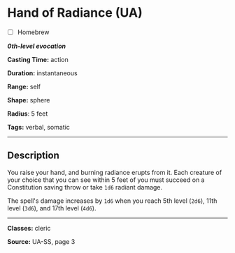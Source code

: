 # Hand of Radiance (UA)

- [ ] Homebrew

***0th-level evocation***

**Casting Time:** action

**Duration:** instantaneous

**Range:** self

**Shape:** sphere

**Radius**: 5 feet

**Tags:** verbal, somatic

---

## Description
You raise your hand, and burning radiance erupts from it. Each creature of your choice that you can see within 5 feet of you must succeed on a Constitution saving throw or take `1d6` radiant damage.

The spell's damage increases by `1d6` when you reach 5th level (`2d6`), 11th level (`3d6`), and 17th level (`4d6`).

---

**Classes:** cleric

**Source:** UA-SS, page 3
